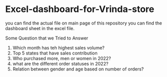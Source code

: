 # Excel-dashboard-for-Vrinda-store
you can find the actual file on main page of this repository
you can find the dashboard sheet in the excel file. 

Some Question that we Tried to Answer 

1. Which month has teh highest sales volume?
2. Top 5 states that have sales contribution
3. Who purchased more, men or women in 2022?
4. what are the different order statuses in 2022?
5. Relation between gender and age based on number of orders?
